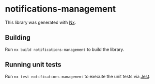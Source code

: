 # notifications-management

This library was generated with [Nx](https://nx.dev).

## Building

Run `nx build notifications-management` to build the library.

## Running unit tests

Run `nx test notifications-management` to execute the unit tests via [Jest](https://jestjs.io).
